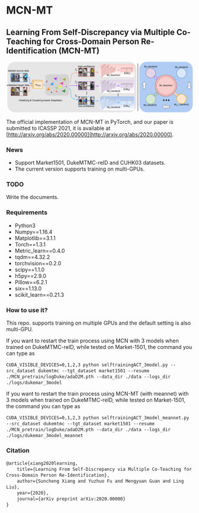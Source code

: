 # MCN-MT

## Learning From Self-Discrepancy via Multiple Co-Teaching for Cross-Domain Person Re-Identification (MCN-MT)

<img src='images/11.pdf'/>

The official implementation of MCN-MT in PyTorch, and our paper is submitted to ICASSP 2021, it is available at [http://arxiv.org/abs/2020.00000](http://arxiv.org/abs/2020.00000).

### News
- Support Market1501, DukeMTMC-reID and CUHK03 datasets.
- The current version supports training on multi-GPUs.


### TODO
Write the documents.

### Requirements
- Python3
- Numpy==1.16.4
- Matplotlib==3.1.1
- Torch==1.3.1
- Metric_learn==0.4.0
- tqdm==4.32.2
- torchvision==0.2.0
- scipy==1.1.0
- h5py==2.9.0
- Pillow==6.2.1
- six==1.13.0
- scikit_learn==0.21.3

### How to use it?
This repo. supports training on multiple GPUs and the default setting is also multi-GPU.  

If you want to restart the train process using MCN with 3 models when trained on DukeMTMC-reID, while tested on Market-1501, the command you can type as
```
CUDA_VISIBLE_DEVICES=0,1,2,3 python selftrainingACT_3model.py --src_dataset dukemtmc --tgt_dataset market1501 --resume ./MCN_pretrain/logDuke/adaD2M.pth --data_dir ./data --logs_dir ./logs/dukemar_3model
```

If you want to restart the train process using MCN-MT (with meannet) with 3 models when trained on DukeMTMC-reID, while tested on Market-1501, the command you can type as
```
CUDA_VISIBLE_DEVICES=0,1,2,3 python selftrainingACT_3model_meannet.py --src_dataset dukemtmc --tgt_dataset market1501 --resume ./MCN_pretrain/logDuke/adaD2M.pth --data_dir ./data --logs_dir ./logs/dukemar_3model_meannet
```

### Citation
```
@article{xiang2020learning,
    title={Learning From Self-Discrepancy via Multiple Co-Teaching for Cross-Domain Person Re-Identification},
    author={Suncheng Xiang and Yuzhuo Fu and Mengyuan Guan and Ling Liu},
    year={2020},
    journal={arXiv preprint arXiv:2020.00000}
}
```